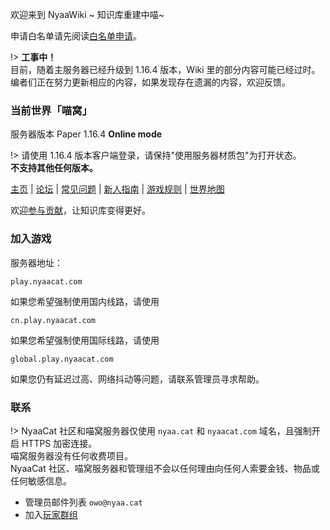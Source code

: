 欢迎来到 NyaaWiki ~ 知识库重建中喵~<br />

申请白名单请先阅读[白名单申请](wiki/whitelist-application.md)。  

!> **工事中！**  
目前，随着主服务器已经升级到 1.16.4 版本，Wiki 里的部分内容可能已经过时。  
编者们正在努力更新相应的内容，如果发现存在遗漏的内容，欢迎反馈。

### 当前世界「喵窝」

服务器版本 Paper 1.16.4 **Online mode**

!> 请使用 1.16.4 版本客户端登录，请保持"使用服务器材质包"为打开状态。  
**不支持其他任何版本。**

[主页](https://www.nyaa.cat) | [论坛](https://bbs.nyaa.cat) | [常见问题](wiki/faq.md) | [新人指南](nyaa/beginners-guide.md) | [游戏规则](wiki/rules.md) | [世界地图](https://map.nyaacat.com/nyaa)

欢迎[参与贡献](wiki/contribute.md)，让知识库变得更好。

### 加入游戏

服务器地址：

```
play.nyaacat.com
```

如果您希望强制使用国内线路，请使用

```
cn.play.nyaacat.com
```

如果您希望强制使用国际线路，请使用

```
global.play.nyaacat.com
```

如果您仍有延迟过高、网络抖动等问题，请联系管理员寻求帮助。

### 联系

!> NyaaCat 社区和喵窝服务器仅使用 `nyaa.cat` 和 `nyaacat.com` 域名，且强制开启 HTTPS 加密连接。  
  喵窝服务器没有任何收费项目。  
  NyaaCat 社区、喵窝服务器和管理组不会以任何理由向任何人索要金钱、物品或任何敏感信息。

* 管理员邮件列表 `owo@nyaa.cat`
* 加入[玩家群组](wiki/groups.md)
